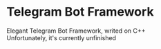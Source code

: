# Telegram Bot Framework

Elegant Telegram Bot Framework, writed on C++<br/>
Unfortunately, it's currently unfinished
